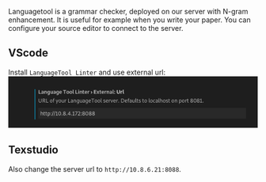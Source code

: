 Languagetool is a grammar checker, deployed on our server with N-gram enhancement.
It is useful for example when you write your paper.
You can configure your source editor to connect to the server.

## VScode
Install `LanguageTool Linter` and use external url:
![](./images/vscode_languagetool.png)
## Texstudio
Also change the server url to `http://10.8.6.21:8088`.
